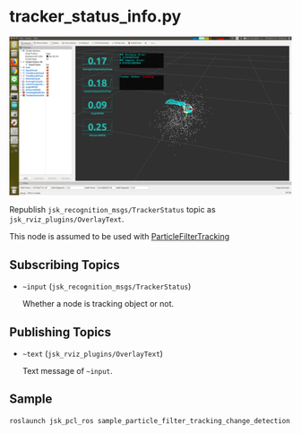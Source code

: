 # tracker_status_info.py

![](images/particle_filter_tracking_change_detection.png)

Republish `jsk_recognition_msgs/TrackerStatus` topic as `jsk_rviz_plugins/OverlayText`.

This node is assumed to be used with [ParticleFilterTracking](particle_filter_tracking.md)

## Subscribing Topics

* `~input` (`jsk_recognition_msgs/TrackerStatus`)

  Whether a node is tracking object or not.


## Publishing Topics

* `~text` (`jsk_rviz_plugins/OverlayText`)

  Text message of `~input`.


## Sample

```bash
roslaunch jsk_pcl_ros sample_particle_filter_tracking_change_detection.launch
```

